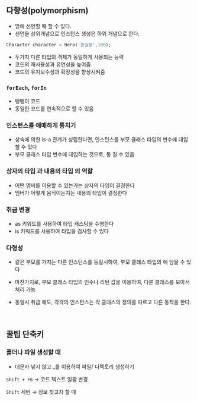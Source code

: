 ## 다향성(polymorphism)

- 앞에 선언할 때 할 수 있다.
- 선언을 상위개념으로 인스턴스 생성은 하위 개념으로 한다.

```dart
Character character = Hero('홍길동',100);
```

- 두가지 다른 타입의 객체가 동일하게 사용되는 능력
- 코드의 재사용성과 유연성을 높여줌
- 코드의 유지보수성과 확장성을 향상시켜줌

### `forEach`, `forIn`

- 뱅뱅이 코드
- 동일한 코드를 연속적으로 할 수 있음

### 인스턴스를 애매하게 퉁치기

- 상속에 의한 is-a 관계가 성립한다면, 인스턴스를 부모 클래스 타입의 변수에 대입할 수 있다
- 부모 클래스 타입 변수에 대입하는 것으로, 퉁 칠 수 있음

### **상자의 타입** 과 **내용의 타입** 의 역할

- 어떤 멤버를 이용할 수 있는가는 상자의 타입이 결정한다
- 멤버가 어떻게 움직이는지는 내용의 타입이 결정한다

### 취급 변경

- as 키워드를 사용하여 타입 캐스팅을 수행한다
- is 키워드를 사용하여 타입을 검사할 수 있다

### 다형성

- 같은 부모를 가지는 다른 인스턴스를 동일시하여, 부모 클래스 타입의 에 담을 수 있다
- 마찬가지로, 부모 클래스 타입의 인수나 리턴 값을 이용하여, 다른 클래스를 모아서 처리 가능
- 동일시 취급 해도, 각각의 인스턴스는 각 클래스의 정의를 따르고 다른 동작을 한다.

  <br>


## 꿀팁 단축키

### 폴더나 파일 생성할 때

- 대문자 넣지 않고 _를 이용하여 파일/ 디렉토리 생성하기

`Shift + F6`  → 코드 텍스트 일괄 변경

`Shift` 세번 → 정보 찾고자 할 때
